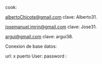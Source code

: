 cook:

albertoChicote@gmail.com clave: Alberto31.

josemanuel.jmrjn@gmail.com clave: Jose31.

argui@gmail.com clave: argui38.

 Conexion de base datos:

 url: x  puerto User:  password : 
